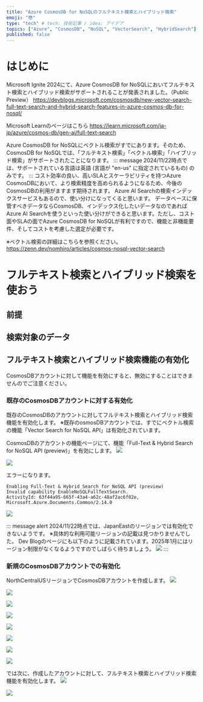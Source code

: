 ```yaml
---
title: "Azure CosmosDB for NoSQLのフルテキスト検索とハイブリッド検索"
emoji: "😎"
type: "tech" # tech: 技術記事 / idea: アイデア
topics: ["Azure", "CosmosDB", "NoSQL", "VectorSearch", "HybridSearch"]
published: false
---
```


# はじめに

Microsoft Ignite 2024にて、Azure CosmosDB for NoSQLにおいてフルテキスト検索とハイブリッド検索がサポートされることが発表されました。（Public Preview）
https://devblogs.microsoft.com/cosmosdb/new-vector-search-full-text-search-and-hybrid-search-features-in-azure-cosmos-db-for-nosql/

Microsoft Learnのページはこちら
https://learn.microsoft.com/ja-jp/azure/cosmos-db/gen-ai/full-text-search

Azure CosmosDB for NoSQLにベクトル検索がすでにあります。そのため、CosmosDB for NoSQLでは、「フルテキスト検索」「ベクトル検索」「ハイブリッド検索」がサポートされたことになります。
::: message
2024/11/22時点では、サポートされている言語は英語 (言語が "en-us" に指定されているもの) のみです。
:::
コスト効率の良い、高いSLAとスケーラビリティを持つAzure CosmosDBにおいて、より検索精度を高められるようになるため、今後のCosmosDBの利用がますます期待されます。
Azure AI Searchの検索インデックスサービスもあるので、使い分けになってくると思います。
データベースに保管すべきデータならCosmosDB、インデックス化したいデータなのであればAzure AI Searchを使うといった使い分けができると思います。ただし、コスト面やSLAの面でAzure CosmosDB for NoSQLが有利ですので、機能と非機能要件、そしてコストを考慮した選定が必要です。

※ベクトル検索の詳細はこちらを参照ください。
https://zenn.dev/nomhiro/articles/cosmos-nosql-vector-search


# フルテキスト検索とハイブリッド検索を使おう

## 前提


## 検索対象のデータ


## フルテキスト検索とハイブリッド検索機能の有効化

CosmosDBアカウントに対して機能を有効にすると、無効にすることはできませんのでご注意ください。

### 既存のCosmosDBアカウントに対する有効化
既存のCosmosDBのアカウントに対してフルテキスト検索とハイブリッド検索機能を有効化します。
※既存のosmosDBアカウントでは、すでにベクトル検索の機能「Vector Search for NoSQL API」は有効化されています。

CosmosDBのアカウントの機能ページにて、機能「Full-Text & Hybrid Search for NoSQL API (preview)」を有効にします。
![](/images/cosmos-fulltext-hybrid-search/2024-11-22-03-32-10.png)

![](/images/cosmos-fulltext-hybrid-search/2024-11-22-03-31-13.png)

エラーになります。
```
Enabling Full-Text & Hybrid Search for NoSQL API (preview)
Invalid capability EnableNoSQLFullTextSearch.
ActivityId: 63f44a95-665f-43a4-a62c-48af2ac6f02e, Microsoft.Azure.Documents.Common/2.14.0
```
![](/images/cosmos-fulltext-hybrid-search/2024-11-22-03-33-52.png)

::: message alert
2024/11/22時点では、JapanEastのリージョンでは有効化できないようです。
※具体的な利用可能リージョンの記載は見つかりませんでした。
Dev Blogのページにも以下のように記載されています。2025年1月にはリージョン制限がなくなるようですのでしばらく待ちましょう。
![](/images/cosmos-fulltext-hybrid-search/2024-11-22-03-53-11.png)
:::

### 新規のCosmosDBアカウントでの有効化
NorthCentralUSリージョンでCosmosDBアカウントを作成します。
![](/images/cosmos-fulltext-hybrid-search/2024-11-22-04-35-25.png)

![](/images/cosmos-fulltext-hybrid-search/2024-11-22-03-45-17.png)

![](/images/cosmos-fulltext-hybrid-search/2024-11-22-03-45-29.png)

![](/images/cosmos-fulltext-hybrid-search/2024-11-22-03-45-38.png)

![](/images/cosmos-fulltext-hybrid-search/2024-11-22-03-45-47.png)

![](/images/cosmos-fulltext-hybrid-search/2024-11-22-03-45-59.png)

![](/images/cosmos-fulltext-hybrid-search/2024-11-22-03-46-12.png)

![](/images/cosmos-fulltext-hybrid-search/2024-11-22-03-48-49.png)

では次に、作成したアカウントに対して、フルテキスト検索とハイブリッド検索機能を有効化します。
![](/images/cosmos-fulltext-hybrid-search/2024-11-22-03-49-22.png)

![](/images/cosmos-fulltext-hybrid-search/2024-11-22-03-49-33.png)